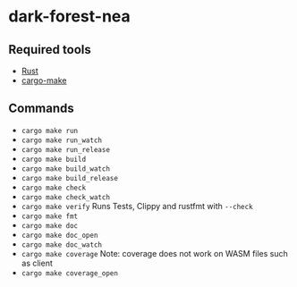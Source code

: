 # dark-forest-nea

## Required tools

- [Rust](https://www.rust-lang.org)
- [cargo-make](https://sagiegurari.github.io/cargo-make/)

## Commands

- `cargo make run`
- `cargo make run_watch`
- `cargo make run_release`
- `cargo make build`
- `cargo make build_watch`
- `cargo make build_release`
- `cargo make check`
- `cargo make check_watch`
- `cargo make verify` Runs Tests, Clippy and rustfmt with `--check`
- `cargo make fmt`
- `cargo make doc`
- `cargo make doc_open`
- `cargo make doc_watch`
- `cargo make coverage` Note: coverage does not work on WASM files such as client
- `cargo make coverage_open`
